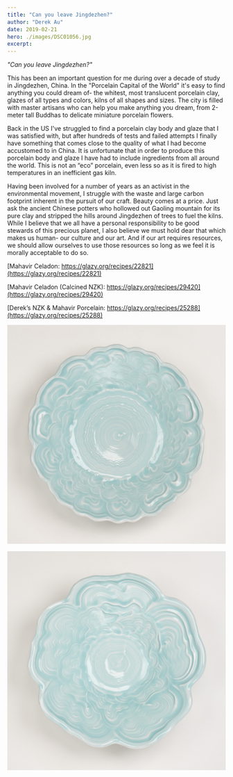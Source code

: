 ```yaml
---
title: "Can you leave Jingdezhen?"
author: "Derek Au"
date: 2019-02-21
hero: ./images/DSC01056.jpg
excerpt: 
---
```


_"Can you leave Jingdezhen?"_

This has been an important question for me during over a decade of study in Jingdezhen, China. In the "Porcelain Capital of the World" it's easy to find anything you could dream of- the whitest, most translucent porcelain clay, glazes of all types and colors, kilns of all shapes and sizes. The city is filled with master artisans who can help you make anything you dream, from 2-meter tall Buddhas to delicate miniature porcelain flowers.

Back in the US I've struggled to find a porcelain clay body and glaze that I was satisfied with, but after hundreds of tests and failed attempts I finally have something that comes close to the quality of what I had become accustomed to in China. It is unfortunate that in order to produce this porcelain body and glaze I have had to include ingredients from all around the world. This is not an “eco” porcelain, even less so as it is fired to high temperatures in an inefficient gas kiln.

Having been involved for a number of years as an activist in the environmental movement, I struggle with the waste and large carbon footprint inherent in the pursuit of our craft. Beauty comes at a price. Just ask the ancient Chinese potters who hollowed out Gaoling mountain for its pure clay and stripped the hills around Jingdezhen of trees to fuel the kilns. While I believe that we all have a personal responsibility to be good stewards of this precious planet, I also believe we must hold dear that which makes us human- our culture and our art. And if our art requires resources, we should allow ourselves to use those resources so long as we feel it is morally acceptable to do so.

[Mahavir Celadon: https://glazy.org/recipes/22821](https://glazy.org/recipes/22821)

[Mahavir Celadon (Calcined NZK): https://glazy.org/recipes/29420](https://glazy.org/recipes/29420)

[Derek’s NZK & Mahavir Porcelain: https://glazy.org/recipes/25288](https://glazy.org/recipes/25288)

![](./images/DSC01033_pickb.jpg)

![](./images/DSC01023-4-pick2.jpg)
